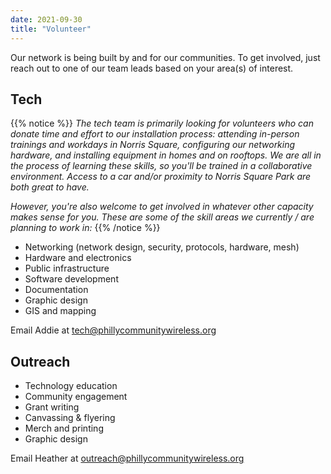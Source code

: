 ```yaml
---
date: 2021-09-30
title: "Volunteer"
---
```


Our network is being built by and for our communities. To get involved, just reach out to one of our team leads based on your area(s) of interest.

## Tech

{{% notice %}}
_The tech team is primarily looking for volunteers who can donate time and effort to our installation process: attending in-person trainings and workdays in Norris Square, configuring our networking hardware, and installing equipment in homes and on rooftops. We are all in the process of learning these skills, so you'll be trained in a collaborative environment. Access to a car and/or proximity to Norris Square Park are both great to have._

_However, you're also welcome to get involved in whatever other capacity makes sense for you. These are some of the skill areas we currently / are planning to work in:_
{{% /notice %}}

- Networking (network design, security, protocols, hardware, mesh)
- Hardware and electronics
- Public infrastructure
- Software development
- Documentation
- Graphic design
- GIS and mapping

Email Addie at tech@phillycommunitywireless.org

## Outreach

- Technology education
- Community engagement
- Grant writing
- Canvassing & flyering
- Merch and printing
- Graphic design

Email Heather at outreach@phillycommunitywireless.org
